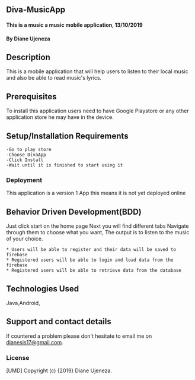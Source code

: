 ## Diva-MusicApp
#### This is a music a music mobile application, 13/10/2019
#### By Diane Ujeneza
## Description
This is a mobile application that will help users to listen to their local music and also be able to read music's lyrics.
## Prerequisites
To install this application users need to have Google Playstore or any other application store he may have in the device.

## Setup/Installation Requirements
    -Go to play store
    -Choose DivaApp
    -Click Install
    -Wait until it is finished to start using it

### Deployment
This application is a version 1 App this means it is not yet deployed online

## Behavior Driven Development(BDD)
Just click start on the home page
Next you will find different tabs
Navigate through them to choose what you want,
The output is to listen to the music of your choice.

    * Users will be able to register and their data will be saved to firebase
    * Registered users will be able to login and load data from the firebase
    * Registered users will be able to retrieve data from the database

## Technologies Used
Java,Android,
## Support and contact details
If countered a problem please don't hesitate to email me on dianesis17@gmail.com.
### License
[UMD]
Copyright (c) {2019} Diane Ujeneza.